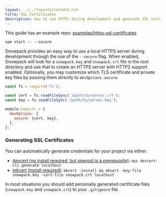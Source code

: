 ```yaml
---
layout: ../../layouts/content.njk
title: SSL Certificates
description: How to use HTTPs during development and generate SSL certifcates for your Snowpack build.
---
```


<div class="notification">
This guide has an example repo:
<a href="https://github.com/snowpackjs/snowpack/tree/main/examples/https-ssl-certificates/">
    examples/https-ssl-certificates
</a>
</div>

```
npm start -- --secure
```

Snowpack provides an easy way to use a local HTTPS server during development through the use of the `--secure` flag. When enabled, Snowpack will look for a `snowpack.key` and `snowpack.crt` file in the root directory and use that to create an HTTPS server with HTTP2 support enabled. Optionally, you may customize which TLS certificate and private key files by passing them directly to `devOptions.secure`.

```js
const fs = require('fs');

const cert = fs.readFileSync('/path/to/server.crt');
const key = fs.readFileSync('/path/to/server.key');

module.exports = {
  devOptions: {
    secure: {cert, key},
  },
};
```

### Generating SSL Certificates

You can automatically generate credentials for your project via either:

- [devcert (no install required, but openssl is a prerequisite)](https://github.com/davewasmer/devcert-cli): `npx devcert-cli generate localhost`
- [mkcert (install required)](https://github.com/FiloSottile/mkcert): `mkcert -install && mkcert -key-file snowpack.key -cert-file snowpack.crt localhost`

In most situations you should add personally generated certificate files (`snowpack.key` and `snowpack.crt`) to your `.gitignore` file.
